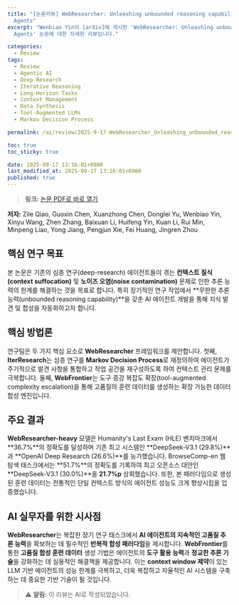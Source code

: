 ```yaml
---
title: "[논문리뷰] WebResearcher: Unleashing unbounded reasoning capability in Long-Horizon
  Agents"
excerpt: "Wenbiao Yin이 [arXiv]에 게시한 'WebResearcher: Unleashing unbounded reasoning capability in Long-Horizon
  Agents' 논문에 대한 자세한 리뷰입니다."

categories:
  - Review
tags:
  - Review
  - Agentic AI
  - Deep Research
  - Iterative Reasoning
  - Long-Horizon Tasks
  - Context Management
  - Data Synthesis
  - Tool-Augmented LLMs
  - Markov Decision Process

permalink: /ai/review/2025-9-17-WebResearcher_Unleashing_unbounded_reasoning_capability_in_Long-Horizon_Agents/

toc: true
toc_sticky: true

date: 2025-09-17 13:16:01+0900
last_modified_at: 2025-09-17 13:16:01+0900
published: true
---
```

> **링크:** [논문 PDF로 바로 열기](https://arxiv.org/abs/2509.13309)

**저자:** Zile Qiao, Guoxin Chen, Xuanzhong Chen, Donglei Yu, Wenbiao Yin, Xinyu Wang, Zhen Zhang, Baixuan Li, Huifeng Yin, Kuan Li, Rui Min, Minpeng Liao, Yong Jiang, Pengjun Xie, Fei Huang, Jingren Zhou



## 핵심 연구 목표
본 논문은 기존의 심층 연구(deep-research) 에이전트들이 겪는 **컨텍스트 질식(context suffocation)** 및 **노이즈 오염(noise contamination)** 문제로 인한 추론 능력의 한계를 해결하는 것을 목표로 합니다. 특히 장기적인 연구 작업에서 **무한한 추론 능력(unbounded reasoning capability)**을 갖춘 AI 에이전트 개발을 통해 지식 발견 및 합성을 자동화하고자 합니다.

## 핵심 방법론
연구팀은 두 가지 핵심 요소로 **WebResearcher** 프레임워크를 제안합니다. 첫째, **IterResearch**는 심층 연구를 **Markov Decision Process**로 재정의하여 에이전트가 주기적으로 발견 사항을 통합하고 작업 공간을 재구성하도록 하여 컨텍스트 관리 문제를 극복합니다. 둘째, **WebFrontier**는 도구 증강 복잡도 확장(tool-augmented complexity escalation)을 통해 고품질의 훈련 데이터를 생성하는 확장 가능한 데이터 합성 엔진입니다.

## 주요 결과
**WebResearcher-heavy** 모델은 Humanity's Last Exam (HLE) 벤치마크에서 **36.7%**의 정확도를 달성하며 기존 최고 시스템인 **DeepSeek-V3.1 (29.8%)**과 **OpenAI Deep Research (26.6%)**를 능가했습니다. BrowseComp-en 웹 탐색 태스크에서는 **51.7%**의 정확도를 기록하여 최고 오픈소스 대안인 **DeepSeek-V3.1 (30.0%)**을 **21.7%p** 상회했습니다. 또한, 본 패러다임으로 생성된 훈련 데이터는 전통적인 단일 컨텍스트 방식의 에이전트 성능도 크게 향상시킴을 입증했습니다.

## AI 실무자를 위한 시사점
**WebResearcher**는 복잡한 장기 연구 태스크에서 **AI 에이전트의 지속적인 고품질 추론 능력**을 확보하는 데 필수적인 **반복적 합성 패러다임**을 제시합니다. **WebFrontier**를 통한 **고품질 합성 훈련 데이터** 생성 기법은 에이전트의 **도구 활용 능력**과 **정교한 추론 기술**을 강화하는 데 실용적인 해결책을 제공합니다. 이는 **context window 제약**이 있는 LLM 기반 에이전트의 성능 한계를 극복하고, 더욱 복잡하고 자율적인 AI 시스템을 구축하는 데 중요한 기반 기술이 될 것입니다.

> ⚠️ **알림:** 이 리뷰는 AI로 작성되었습니다.